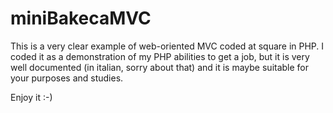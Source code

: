 # miniBakecaMVC

This is a very clear example of web-oriented MVC coded at square in PHP. I coded it as a demonstration of my PHP abilities to get a job, but it is very well documented (in italian, sorry about that) and it is maybe suitable for your purposes and studies.

Enjoy it :-)
